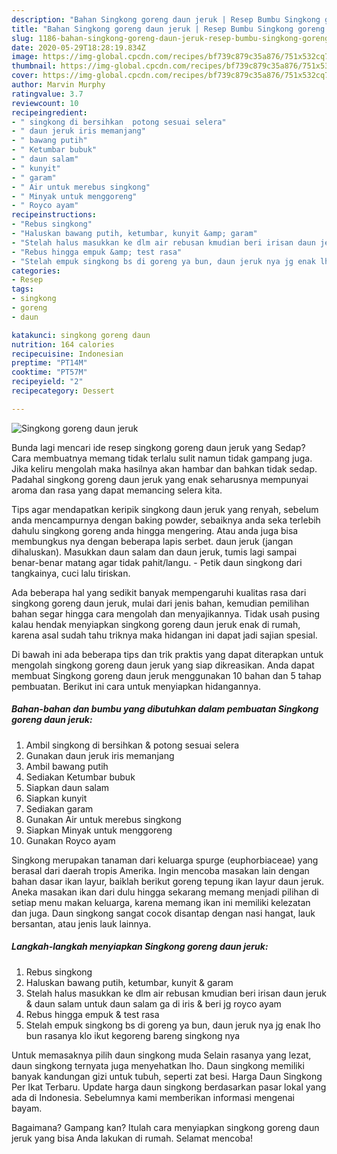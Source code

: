 ```yaml
---
description: "Bahan Singkong goreng daun jeruk | Resep Bumbu Singkong goreng daun jeruk Yang Bikin Ngiler"
title: "Bahan Singkong goreng daun jeruk | Resep Bumbu Singkong goreng daun jeruk Yang Bikin Ngiler"
slug: 1186-bahan-singkong-goreng-daun-jeruk-resep-bumbu-singkong-goreng-daun-jeruk-yang-bikin-ngiler
date: 2020-05-29T18:28:19.834Z
image: https://img-global.cpcdn.com/recipes/bf739c879c35a876/751x532cq70/singkong-goreng-daun-jeruk-foto-resep-utama.jpg
thumbnail: https://img-global.cpcdn.com/recipes/bf739c879c35a876/751x532cq70/singkong-goreng-daun-jeruk-foto-resep-utama.jpg
cover: https://img-global.cpcdn.com/recipes/bf739c879c35a876/751x532cq70/singkong-goreng-daun-jeruk-foto-resep-utama.jpg
author: Marvin Murphy
ratingvalue: 3.7
reviewcount: 10
recipeingredient:
- " singkong di bersihkan  potong sesuai selera"
- " daun jeruk iris memanjang"
- " bawang putih"
- " Ketumbar bubuk"
- " daun salam"
- " kunyit"
- " garam"
- " Air untuk merebus singkong"
- " Minyak untuk menggoreng"
- " Royco ayam"
recipeinstructions:
- "Rebus singkong"
- "Haluskan bawang putih, ketumbar, kunyit &amp; garam"
- "Stelah halus masukkan ke dlm air rebusan kmudian beri irisan daun jeruk &amp; daun salam untuk daun salam ga di iris &amp; beri jg royco ayam"
- "Rebus hingga empuk &amp; test rasa"
- "Stelah empuk singkong bs di goreng ya bun, daun jeruk nya jg enak lho bun rasanya klo ikut kegoreng bareng singkong nya"
categories:
- Resep
tags:
- singkong
- goreng
- daun

katakunci: singkong goreng daun 
nutrition: 164 calories
recipecuisine: Indonesian
preptime: "PT14M"
cooktime: "PT57M"
recipeyield: "2"
recipecategory: Dessert

---
```



![Singkong goreng daun jeruk](https://img-global.cpcdn.com/recipes/bf739c879c35a876/751x532cq70/singkong-goreng-daun-jeruk-foto-resep-utama.jpg)

Bunda lagi mencari ide resep singkong goreng daun jeruk yang Sedap? Cara membuatnya memang tidak terlalu sulit namun tidak gampang juga. Jika keliru mengolah maka hasilnya akan hambar dan bahkan tidak sedap. Padahal singkong goreng daun jeruk yang enak seharusnya mempunyai aroma dan rasa yang dapat memancing selera kita.

Tips agar mendapatkan keripik singkong daun jeruk yang renyah, sebelum anda mencampurnya dengan baking powder, sebaiknya anda seka terlebih dahulu singkong goreng anda hingga mengering. Atau anda juga bisa membungkus nya dengan beberapa lapis serbet. daun jeruk (jangan dihaluskan). Masukkan daun salam dan daun jeruk, tumis lagi sampai benar-benar matang agar tidak pahit/langu. - Petik daun singkong dari tangkainya, cuci lalu tiriskan.

Ada beberapa hal yang sedikit banyak mempengaruhi kualitas rasa dari singkong goreng daun jeruk, mulai dari jenis bahan, kemudian pemilihan bahan segar hingga cara mengolah dan menyajikannya. Tidak usah pusing kalau hendak menyiapkan singkong goreng daun jeruk enak di rumah, karena asal sudah tahu triknya maka hidangan ini dapat jadi sajian spesial.


Di bawah ini ada beberapa tips dan trik praktis yang dapat diterapkan untuk mengolah singkong goreng daun jeruk yang siap dikreasikan. Anda dapat membuat Singkong goreng daun jeruk menggunakan 10 bahan dan 5 tahap pembuatan. Berikut ini cara untuk menyiapkan hidangannya.

<!--inarticleads1-->

##### Bahan-bahan dan bumbu yang dibutuhkan dalam pembuatan Singkong goreng daun jeruk:

1. Ambil  singkong di bersihkan &amp; potong sesuai selera
1. Gunakan  daun jeruk iris memanjang
1. Ambil  bawang putih
1. Sediakan  Ketumbar bubuk
1. Siapkan  daun salam
1. Siapkan  kunyit
1. Sediakan  garam
1. Gunakan  Air untuk merebus singkong
1. Siapkan  Minyak untuk menggoreng
1. Gunakan  Royco ayam


Singkong merupakan tanaman dari keluarga spurge (euphorbiaceae) yang berasal dari daerah tropis Amerika. Ingin mencoba masakan lain dengan bahan dasar ikan layur, baiklah berikut goreng tepung ikan layur daun jeruk. Aneka masakan ikan dari dulu hingga sekarang memang menjadi pilihan di setiap menu makan keluarga, karena memang ikan ini memiliki kelezatan dan juga. Daun singkong sangat cocok disantap dengan nasi hangat, lauk bersantan, atau jenis lauk lainnya. 

<!--inarticleads2-->

##### Langkah-langkah menyiapkan Singkong goreng daun jeruk:

1. Rebus singkong
1. Haluskan bawang putih, ketumbar, kunyit &amp; garam
1. Stelah halus masukkan ke dlm air rebusan kmudian beri irisan daun jeruk &amp; daun salam untuk daun salam ga di iris &amp; beri jg royco ayam
1. Rebus hingga empuk &amp; test rasa
1. Stelah empuk singkong bs di goreng ya bun, daun jeruk nya jg enak lho bun rasanya klo ikut kegoreng bareng singkong nya


Untuk memasaknya pilih daun singkong muda Selain rasanya yang lezat, daun singkong ternyata juga menyehatkan lho. Daun singkong memiliki banyak kandungan gizi untuk tubuh, seperti zat besi. Harga Daun Singkong Per Ikat Terbaru. Update harga daun singkong berdasarkan pasar lokal yang ada di Indonesia. Sebelumnya kami memberikan informasi mengenai bayam. 

Bagaimana? Gampang kan? Itulah cara menyiapkan singkong goreng daun jeruk yang bisa Anda lakukan di rumah. Selamat mencoba!
